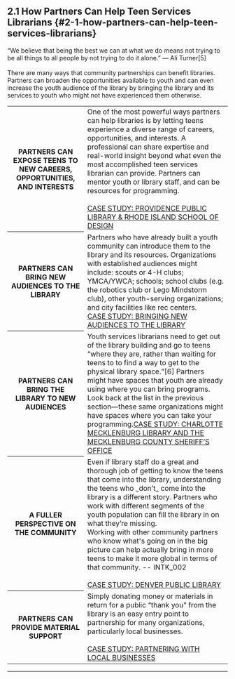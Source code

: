 ## 2.1 How Partners Can Help Teen Services Librarians {#2-1-how-partners-can-help-teen-services-librarians}


<div class="text">“We believe that being the best we can at what we do means not trying to be all things to all people by not trying to do it alone.” — Ali Turner[5]</div>

<br>
There are many ways that community partnerships can benefit libraries. Partners can broaden the opportunities available to youth and can even increase the youth audience of the library by bringing the library and its services to youth who might not have experienced them otherwise.

<table><tr><th>PARTNERS CAN EXPOSE TEENS TO NEW CAREERS, OPPORTUNITIES, AND INTERESTS</th><td>One of the most powerful ways partners can help libraries is by letting teens experience a diverse range of careers, opportunities, and interests. A professional can share expertise and real-world insight beyond what even the most accomplished teen services librarian can provide. Partners can mentor youth or library staff, and can be resources for programming.<a href="#"><br><br>CASE STUDY: PROVIDENCE PUBLIC LIBRARY & RHODE ISLAND SCHOOL OF DESIGN</a></td>
</tr><tr><th>PARTNERS CAN BRING NEW AUDIENCES TO THE LIBRARY</th><td>Partners who have already built a youth community can introduce them to the library and its resources. Organizations with established audiences might include: scouts or 4-H clubs; YMCA/YWCA; schools; school clubs (e.g. the robotics club or Lego Mindstorm club), other youth-serving organizations; and city facilities like rec centers.<a href="#"><br>CASE STUDY: BRINGING NEW AUDIENCES TO THE LIBRARY</a></td></tr><tr><th>PARTNERS CAN BRING THE LIBRARY TO NEW AUDIENCES</th><td>Youth services librarians need to get out of the library building and go to teens “where they are, rather than waiting for teens to to find a way to get to the physical library space.”[6] Partners might have spaces that youth are already using where you can bring programs. Look back at the list in the previous section—these same organizations might have spaces where you can take your programming.<a href="#">CASE STUDY: CHARLOTTE MECKLENBURG LIBRARY AND THE MECKLENBURG COUNTY SHERIFF’S OFFICE</a></td></tr><tr><th>A FULLER PERSPECTIVE ON THE COMMUNITY</th><td>Even if library staff do a great and thorough job of getting to know the teens that come into the library, understanding the teens who _don’t_ come into the library is a different story. Partners who work with different segments of the youth population can fill the library in on what they’re missing.<div class="text">Working with other community partners who know what's going on in the big picture can help actually bring in more teens to make it more global in terms of that community. -- INTK_002</div><a href="#"><br>CASE STUDY: DENVER PUBLIC LIBRARY</a></td></tr><tr><th>PARTNERS CAN PROVIDE MATERIAL SUPPORT</th><td>Simply donating money or materials in return for a public “thank you” from the library is an easy entry point to partnership for many organizations, particularly local businesses.<a href="#"><br><br>CASE STUDY: PARTNERING WITH LOCAL BUSINESSES</a></td></tr></table>

___________________________________________________________________

[^5]: Turner, Ali. “Bring Your Dreams to the Library.” _Young Adult Library Services_, 2013.

[^6]: Braun, Linda W., Maureen L. Hartman, Sandra Hughes-Hassell, Kafi Kumasi, and Beth Yoke. “The Future of Library Services for and with Teens: A Call to Action.” Chicago, IL: YALSA, 2014, 16.
